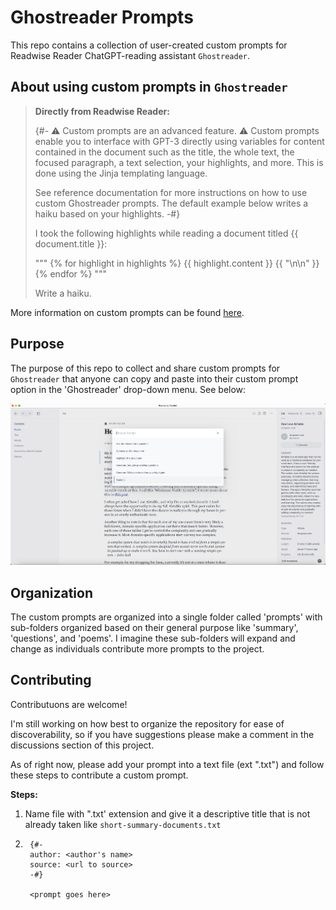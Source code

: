 # Ghostreader Prompts

This repo contains a collection of user-created custom prompts for Readwise Reader ChatGPT-reading assistant `Ghostreader`.

## About using custom prompts in `Ghostreader`

> **Directly from Readwise Reader:**
>
> {#- ⚠️ Custom prompts are an advanced feature. ⚠️
> Custom prompts enable you to interface with GPT-3 directly using variables for content contained in the document such as the title, the whole text, the focused paragraph, a text selection, your highlights, and more. This is done using the Jinja templating language.
>
> See reference documentation for more instructions on how to use custom Ghostreader prompts. The default example below writes a haiku based on your highlights. -#}
>
> I took the following highlights while reading a document titled {{ document.title }}:
>
> """
> {% for highlight in highlights %}
> {{ highlight.content }} {{ "\n\n" }}
> {% endfor %}
> """
>
> Write a haiku.

More information on custom prompts can be found [here](https://readwise.io/reader/shared/01gr4nfn83amwaxps2nd8gjf5n/).

## Purpose

The purpose of this repo to collect and share custom prompts for `Ghostreader` that anyone can copy and paste into their custom prompt option in the 'Ghostreader' drop-down menu. See below:

![ghostreader-prompt](/images/ghostreader-prompt-screenshot.jpg)

## Organization

The custom prompts are organized into a single folder called 'prompts' with sub-folders organized based on their general purpose like 'summary', 'questions', and 'poems'. I imagine these sub-folders will expand and change as individuals contribute more prompts to the project.

## Contributing

Contributuons are welcome!

I'm still working on how best to organize the repository for ease of discoverability, so if you have suggestions please make a comment in the discussions section of this project.

As of right now, please add your prompt into a text file (ext ".txt") and follow these steps to contribute a custom prompt.

**Steps:**

1. Name file with ".txt' extension and give it a descriptive title that is not already taken like `short-summary-documents.txt`

2. ```text
    {#-
    author: <author's name>
    source: <url to source>
    -#}

    <prompt goes here>
    ```
